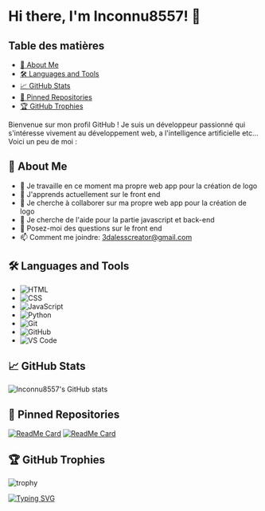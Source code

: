 # Hi there, I'm Inconnu8557! 👋

## Table des matières
- [🚀 About Me](#-about-me)
- [🛠️ Languages and Tools](#-languages-and-tools)
- [📈 GitHub Stats](#-github-stats)
- [📌 Pinned Repositories](#-pinned-repositories)
- [🏆 GitHub Trophies](#-github-trophies)
  
Bienvenue sur mon profil GitHub ! Je suis un développeur passionné qui s'intéresse vivement au développement web, a l'intelligence artificielle etc... Voici un peu de moi :
## 🚀 About Me
- 🔭 Je travaille en ce moment ma propre web app pour la création de logo
- 🌱 J'apprends actuellement sur le front end
- 👯 Je cherche à collaborer sur ma propre web app pour la création de logo
- 🤔 Je cherche de l'aide pour la partie javascript et back-end
- 💬 Posez-moi des questions sur le front end
- 📫 Comment me joindre: 3dalesscreator@gmail.com


## 🛠️ Languages and Tools
- ![HTML](https://img.shields.io/badge/-HTML5-E34F26?style=flat&logo=html5&logoColor=white)
- ![CSS](https://img.shields.io/badge/-CSS3-1572B6?style=flat&logo=css3&logoColor=white)
- ![JavaScript](https://img.shields.io/badge/-JavaScript-F7DF1E?style=flat&logo=javascript&logoColor=black)
- ![Python](https://img.shields.io/badge/-Python-3776AB?style=flat&logo=python&logoColor=white)
- ![Git](https://img.shields.io/badge/-Git-F05032?style=flat&logo=git&logoColor=white)
- ![GitHub](https://img.shields.io/badge/-GitHub-181717?style=flat&logo=github&logoColor=white)
- ![VS Code](https://img.shields.io/badge/-Visual%20Studio%20Code-007ACC?style=flat&logo=visual-studio-code&logoColor=white)

## 📈 GitHub Stats
![Inconnu8557's GitHub stats](https://github-readme-stats.vercel.app/api?username=Inconnu8557&show_icons=true&theme=radical)

## 📌 Pinned Repositories
[![ReadMe Card](https://github-readme-stats.vercel.app/api/pin/?username=Inconnu8557&repo=Inconnu8557)](https://github.com/Inconnu8557/Inconnu8557)
[![ReadMe Card](https://github-readme-stats.vercel.app/api/pin/?username=Inconnu8557&repo=MyPortfolio)]((https://github.com/Inconnu8557/MyPortfolio))

## 🏆 GitHub Trophies
![trophy](https://github-profile-trophy.vercel.app/?username=Inconnu8557&theme=onedark)

[![Typing SVG](https://readme-typing-svg.demolab.com?font=Fira+Code&weight=800&pause=1000&color=F70000&width=435&lines=Au+revoir+et+%C3%A0+bient%C3%B4t)](https://git.io/typing-svg)
